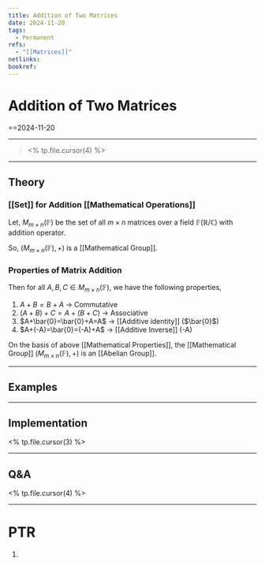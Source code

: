 ```yaml
---
title: Addition of Two Matrices
date: 2024-11-20
tags:
  - Permanent
refs:
  - "[[Matrices]]"
netlinks: 
bookref:
---
```

# Addition of Two Matrices
==2024-11-20

---
> <% tp.file.cursor(4) %>

---
## Theory
### [[Set]] for Addition [[Mathematical Operations]]

Let, $M_{m\times n}(\mathbb{F})$ be the set of all $m\times n$ matrices over a field $\mathbb{F}(\mathbb{R}/\mathbb{C})$ with addition operator.

So, $(M_{m\times n}(\mathbb{F}),+)$ is a [[Mathematical Group]].

### Properties of Matrix Addition
Then for all $A,B,C\in M_{m\times n}(\mathbb{F})$,
we have the following properties,

1. $A+B=B+A$ -> Commutative
2. $(A+B)+C=A+(B+C)$ -> Associative
3. $A+\bar{0}=\bar{0}+A=A$ -> [[Additive identity]] ($\bar{0}$)
4. $A+(-A)=\bar{0}=(-A)+A$ -> [[Additive Inverse]] (-A)

On the basis of above [[Mathematical Properties]], the [[Mathematical Group]] $(M_{m\times n}(\mathbb{F}),+)$ is an [[Abelian Group]].

---
## Examples



---
## Implementation
<% tp.file.cursor(3) %>



---
## Q&A
<% tp.file.cursor(4) %>



---
# PTR

1. 